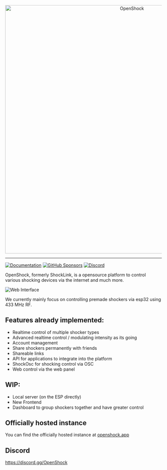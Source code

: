 <center><div align="center">

<img alt="OpenShock" width="800px" src="https://openshock.org/logo.svg" />

---

</div></center>

[![Documentation](https://img.shields.io/badge/docs-mkdocs-blue.svg)](https://openshock.org)
[![GitHub Sponsors](https://img.shields.io/badge/GitHub-Sponsors-ff69b4)](https://github.com/sponsors/openshock)
[![Discord](https://img.shields.io/discord/1078124408775901204)](https://discord.gg/openshock)


OpenShock, formerly ShockLink, is a opensource platform to control various shocking devices via the internet and much more.

![Web Interface](https://openshock.org/images/webui/shockers.webp)

We currently mainly focus on controlling premade shockers via esp32 using 433 MHz RF.

## Features already implemented:
+ Realtime control of multiple shocker types
+ Advanced realtime control / modulating intensity as its going
+ Account management
+ Share shockers permanently with friends
+ Shareable links
+ API for applications to integrate into the platform
+ ShockOsc for shocking control via OSC
+ Web control via the web panel

## WIP:
+ Local server (on the ESP directly)
+ New Frontend
+ Dashboard to group shockers together and have greater control

## Officially hosted instance

You can find the officially hosted instance at [openshock.app](https://openshock.app)


## Discord
https://discord.gg/OpenShock

